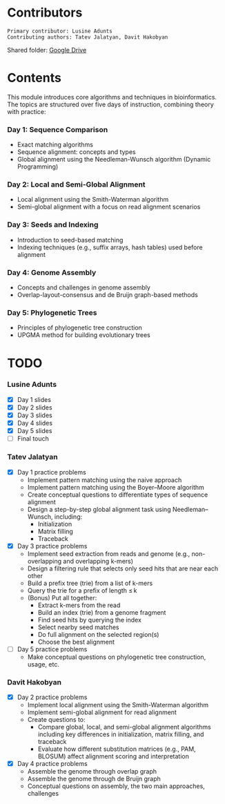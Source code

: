   # Contributors
    Primary contributor: Lusine Adunts
    Contributing authors: Tatev Jalatyan, Davit Hakobyan 
    
  Shared folder: [Google Drive](https://drive.google.com/drive/u/4/folders/1DK8PhIzSHEpXcoZzDfy6Ec2mNR4Zb07p)


  # Contents
  This module introduces core algorithms and techniques in bioinformatics. The topics are structured over five days of instruction, combining theory with practice:

  ### Day 1: Sequence Comparison  
  - Exact matching algorithms  
  - Sequence alignment: concepts and types  
  - Global alignment using the Needleman-Wunsch algorithm (Dynamic Programming)

  ### Day 2: Local and Semi-Global Alignment  
  - Local alignment using the Smith-Waterman algorithm  
  - Semi-global alignment with a focus on read alignment scenarios

  ### Day 3: Seeds and Indexing  
  - Introduction to seed-based matching  
  - Indexing techniques (e.g., suffix arrays, hash tables) used before alignment

  ### Day 4: Genome Assembly  
  - Concepts and challenges in genome assembly  
  - Overlap-layout-consensus and de Bruijn graph-based methods

  ### Day 5: Phylogenetic Trees  
  - Principles of phylogenetic tree construction  
  - UPGMA method for building evolutionary trees

  # TODO

  ### Lusine Adunts
  - [x] Day 1 slides
  - [x] Day 2 slides
  - [x] Day 3 slides
  - [x] Day 4 slides
  - [x] Day 5 slides
  - [ ] Final touch

  ### Tatev Jalatyan
  - [x] Day 1 practice problems
    - Implement pattern matching using the naive approach
    - Implement pattern matching using the Boyer–Moore algorithm
    - Create conceptual questions to differentiate types of sequence alignment
    - Design a step-by-step global alignment task using Needleman–Wunsch, including:
      - Initialization
      - Matrix filling
      - Traceback
  - [x] Day 3 practice problems
     - Implement seed extraction from reads and genome (e.g., non-overlapping and overlapping k-mers)
     - Design a filtering rule that selects only seed hits that are near each other
     - Build a prefix tree (trie) from a list of k-mers
     - Query the trie for a prefix of length ≤ k
     - (Bonus) Put all together:
       - Extract k-mers from the read
       - Build an index (trie) from a genome fragment
       - Find seed hits by querying the index
       - Select nearby seed matches
       - Do full alignment on the selected region(s)
       - Choose the best alignment
  - [ ] Day 5 practice problems
    - Make conceptual questions on phylogenetic tree construction, usage, etc.

  ### Davit Hakobyan
  - [x] Day 2 practice problems
    - Implement local alignment using the Smith-Waterman algorithm
    - Implement semi-global alignment for read alignment
    - Create questions to:
      - Compare global, local, and semi-global alignment algorithms including key differences in initialization, matrix filling, and traceback
      - Evaluate how different substitution matrices (e.g., PAM, BLOSUM) affect alignment scoring and interpretation
  - [x] Day 4 practice problems
    - Assemble the genome through overlap graph
    - Assemble the genome through de Bruijn graph
    - Conceptual questions on assembly, the two main approaches, challenges
